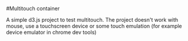 #Multitouch container

A simple d3.js project to test multitouch.
The project doesn't work with mouse, use a touchscreen device or some touch emulation (for example device emulator in chrome dev tools)